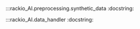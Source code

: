 :::rackio_AI.preprocessing.synthetic_data
    :docstring:
    
:::rackio_AI.data_handler
    :docstring: